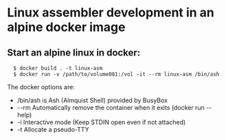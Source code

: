 # Linux assembler development in an alpine docker image

## Start an alpine linux in docker:

```shell
  $ docker build . -t linux-asm
  $ docker run -v /path/to/volume001:/vol -it --rm linux-asm /bin/ash
```

The docker options are:

- /bin/ash is Ash (Almquist Shell) provided by BusyBox
- --rm Automatically remove the container when it exits (docker run --help)
- -i Interactive mode (Keep STDIN open even if not attached)
- -t Allocate a pseudo-TTY


